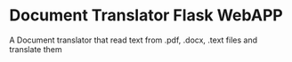 # Document Translator Flask WebAPP
 A Document translator that read text from .pdf, .docx, .text files and translate them
